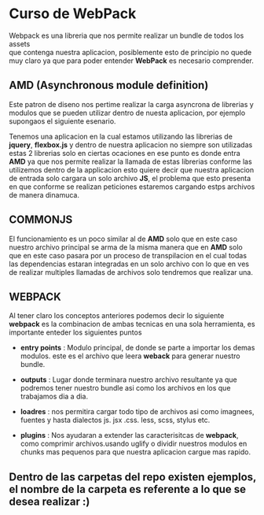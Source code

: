 # **Curso de WebPack**

Webpack es una libreria que nos permite realizar un bundle de todos los assets  
que contenga nuestra aplicacion, posiblemente esto de principio no quede muy
claro ya que para poder entender **WebPack** es necesario comprender.

## **AMD (Asynchronous module definition)**

Este patron de diseno nos pertime realizar la carga asyncrona de librerias y modulos
que se pueden utilizar dentro de nuesta aplicacion, por ejemplo supongaos el siguiente
esenario.

Tenemos una aplicacion en la cual estamos utilizando las librerias de **jquery**, **flexbox.js**
y dentro de nuestra aplicacion no siempre son utilizadas estas 2 librerias solo en ciertas ocaciones 
en ese punto es donde entra **AMD** ya que nos permite realizar la llamada de estas librerias conforme 
las utilizemos dentro de la applicacion  esto quiere decir que nuestra aplicacion de entrada solo cargara
un solo archivo **JS**, el problema que esto presenta en que conforme se realizan peticiones estaremos cargando
estps archivos de manera dinamuca.

## **COMMONJS**

El funcionamiento es un poco similar al de **AMD** solo que en este caso nuestro archivo principal 
se arma de la misma manera que en **AMD** solo que en este caso pasara por un proceso de transpilacion
en el cual todas las dependencias estaran integradas en un solo archivo con lo que en ves de realizar 
multiples llamadas de archivos solo tendremos que realizar una.

## **WEBPACK**

Al tener claro los conceptos anteriores podemos decir lo siguiente **webpack** es la combinacion
de ambas tecnicas en una sola herramienta, es importante enteder los siguientes puntos 

- **entry points** : Modulo principal, de donde se parte a importar los demas modulos. este es el 
archivo que leera **weback** para generar nuestro bundle.

- **outputs** : Lugar donde terminara nuestro archivo resultante ya que podremos tener nuestro bundle
asi como los archivos en los que trabajamos dia a dia.

- **loadres** : nos permitira cargar todo tipo de archivos asi como imagnees, fuentes y hasta dialectos
js. jsx .css. less, scss, stylus etc.

- **plugins** :  Nos ayudaran a extender las caracterisitcas de **webpack**, como comprimir archivos.usando uglify o dividir nuestros modulos en chunks mas pequenos para que nuestra aplicacion cargue mas rapido. 


## Dentro de las carpetas del repo existen ejemplos, el nombre de la carpeta es referente a lo que se desea realizar :)